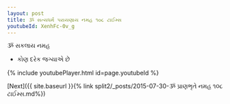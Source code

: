 ```yaml
---
layout: post
title: ૐ સત્યધર્મ પરાયણાય નમહ ૧૦૮ ટાઈમ્સ
youtubeId: XenhFc-0v_g
---
```

 
 
 ૐ સકલાય નમહ  
 
 -  કોણ દરેક જગ્યાએ છે 
 
  
 
  
 
 
 
 
 
 


{% include youtubePlayer.html id=page.youtubeId %}
 
[Next]({{ site.baseurl }}{% link  split2/_posts/2015-07-30-ૐ પ્રાણભૃતે નમહ ૧૦૮ ટાઈમ્સ.md%})
 
